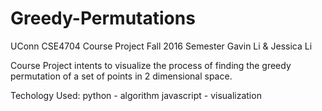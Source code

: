 # Greedy-Permutations
UConn CSE4704 Course Project
Fall 2016 Semester
Gavin Li & Jessica Li

Course Project intents to visualize the process of finding the greedy permutation of a set of points in 2 dimensional space.

Techology Used:
python - algorithm
javascript - visualization